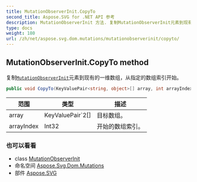 ```yaml
---
title: MutationObserverInit.CopyTo
second_title: Aspose.SVG for .NET API 参考
description: MutationObserverInit 方法. 复制MutationObserverInit元素到现有的一维数组从指定的数组索引开始
type: docs
weight: 180
url: /zh/net/aspose.svg.dom.mutations/mutationobserverinit/copyto/
---
```

## MutationObserverInit.CopyTo method

复制[`MutationObserverInit`](../)元素到现有的一维数组，从指定的数组索引开始。

```csharp
public void CopyTo(KeyValuePair<string, object>[] array, int arrayIndex)
```

| 范围 | 类型 | 描述 |
| --- | --- | --- |
| array | KeyValuePair`2[] | 目标数组。 |
| arrayIndex | Int32 | 开始的数组索引。 |

### 也可以看看

* class [MutationObserverInit](../)
* 命名空间 [Aspose.Svg.Dom.Mutations](../../mutationobserverinit/)
* 部件 [Aspose.SVG](../../../)


